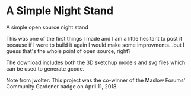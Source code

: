 # A Simple Night Stand

A simple open source night stand

This was one of the first things I made and I am a little hesitant to post it because if I were to build it again I would make some improvments...but I guess that's the whole point of open source, right?

The download includes both the 3D sketchup models and svg files which can be used to generate gcode.

Note from jwolter: This project was the co-winner of the Maslow Forums' Community Gardener badge on April 11, 2018.
